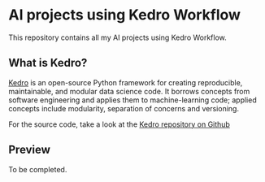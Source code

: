 # AI projects using Kedro Workflow
This repository contains all my AI projects using Kedro Workflow. 

## What is Kedro?
[Kedro](https://kedro.org/) is an open-source Python framework for creating reproducible, maintainable, and modular data science code. It borrows concepts from software engineering and applies them to machine-learning code; applied concepts include modularity, separation of concerns and versioning.

For the source code, take a look at the [Kedro repository on Github](https://github.com/kedro-org/kedro)

## Preview
To be completed.